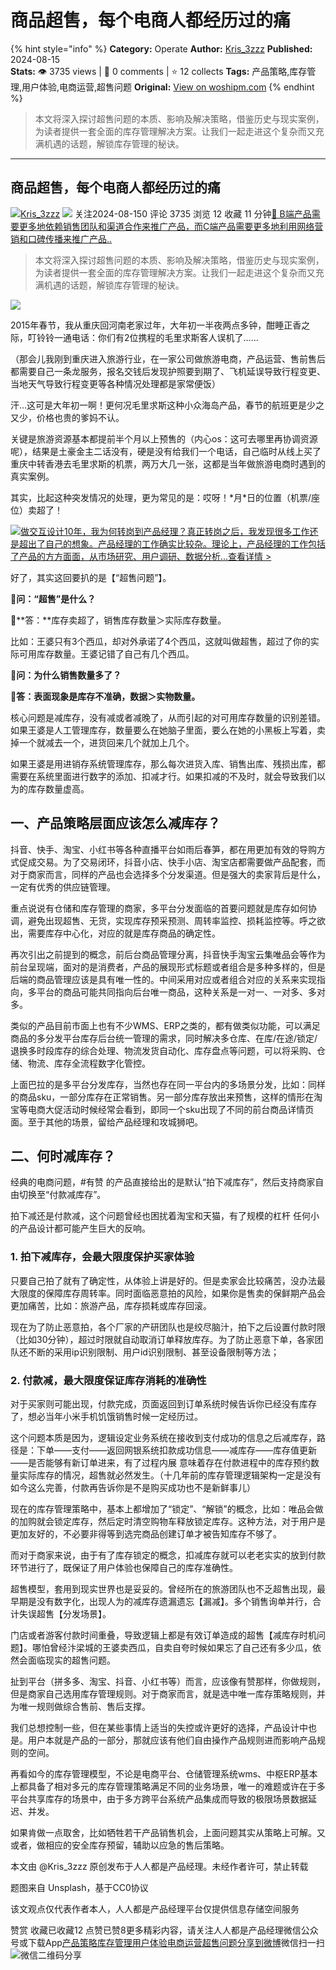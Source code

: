 # 商品超售，每个电商人都经历过的痛
{% hint style="info" %}
**Category:** Operate
**Author:** [Kris_3zzz](https://www.woshipm.com/u/995216)
**Published:** 2024-08-15  
**Stats:** 👁️ 3735 views | 💬 0 comments | ⭐ 12 collects
**Tags:** 产品策略,库存管理,用户体验,电商运营,超售问题
**Original:** [View on woshipm.com](https://www.woshipm.com/operate/6098831.html)
{% endhint %}
> 本文将深入探讨超售问题的本质、影响及解决策略，借鉴历史与现实案例，为读者提供一套全面的库存管理解决方案。让我们一起走进这个复杂而又充满机遇的话题，解锁库存管理的秘诀。

---

## 商品超售，每个电商人都经历过的痛

[![](https://static.woshipm.com/pmapp_avatar_20240514112312_7675.jpg?imageView2/1/w/72/h/72/q/100)](https://www.woshipm.com/u/995216)[Kris\_3zzz](https://www.woshipm.com/u/995216) ![](https://static.woshipm.com/tag/1101_1@2x.png) 关注2024-08-150 评论 3735 浏览 12 收藏 11 分钟[🔗 B端产品需要更多地依赖销售团队和渠道合作来推广产品，而C端产品需要更多地利用网络营销和口碑传播来推广产品..](https://ke.qidianla.com/courses/bcpm)

> 本文将深入探讨超售问题的本质、影响及解决策略，借鉴历史与现实案例，为读者提供一套全面的库存管理解决方案。让我们一起走进这个复杂而又充满机遇的话题，解锁库存管理的秘诀。

![](https://image.woshipm.com/2023/05/06/02be09d6-ec01-11ed-adbb-00163e0b5ff3.jpg)

2015年春节，我从重庆回河南老家过年，大年初一半夜两点多钟，酣睡正香之际，叮铃铃一通电话：你们有2位携程的毛里求斯客人误机了……

（那会儿我刚到重庆进入旅游行业，在一家公司做旅游电商，产品运营、售前售后都需要自己一条龙服务，报名交钱后发现护照要到期了、飞机延误导致行程变更、当地天气导致行程变更等各种情况处理都是家常便饭）

汗…这可是大年初一啊！更何况毛里求斯这种小众海岛产品，春节的航班更是少之又少，价格也贵的爹妈不认。

关键是旅游资源基本都提前半个月以上预售的（内心os：这可去哪里再协调资源呢），结果是土豪金主二话没有，硬是没有给我们一个电话，自己临时从线上买了重庆中转香港去毛里求斯的机票，两万大几一张，这都是当年做旅游电商时遇到的真实案例。

其实，比起这种突发情况的处理，更为常见的是：哎呀！\*月\*日的位置（机票/座位）卖超了！  

[![](https://image.woshipm.com/2023/08/02/769bf6f4-30e6-11ee-b3cb-00163e0b5ff3.png)做交互设计10年，我为何转岗到产品经理？真正转岗之后，我发现很多工作还是超出了自己的想象。产品经理的工作确实比较杂。理论上，产品经理的工作包括了产品的方方面面，从市场研究、用户调研、数据分析...查看详情 >](https://ke.qidianla.com/courses/bcpm)

好了，其实这回要扒的是【“超售问题”】。

**🤔问：“超售”是什么？**

📒**答：**库存卖超了，销售库存数量＞实际库存数量。

比如：王婆只有3个西瓜，却对外承诺了4个西瓜，这就叫做超售，超过了你的实际可用库存数量。王婆记错了自己有几个西瓜。

**🤔问：为什么销售数量多了？**

📒**答：表面现象是库存不准确，数据＞实物数量。**

核心问题是减库存，没有减或者减晚了，从而引起的对可用库存数量的识别差错。如果王婆是人工管理库存，数量要么在她脑子里面，要么在她的小黑板上写着，卖掉一个就减去一个，进货回来几个就加上几个。

如果王婆是用进销存系统管理库存，那么每次进货入库、销售出库、残损出库，都需要在系统里面进行数字的添加、扣减才行。如果扣减的不及时，就会导致我们以为的库存数量虚高。

## 一、产品策略层面应该怎么减库存？

抖音、快手、淘宝、小红书等各种直播平台如雨后春笋，都在用更加有效的导购方式促成交易。为了交易闭环，抖音小店、快手小店、淘宝店都需要做产品配套，而对于商家而言，同样的产品也会选择多个分发渠道。但是强大的卖家背后是什么，一定有优秀的供应链管理。

重点说说有仓储和库存管理的商家，多平台分发面临的首要问题就是库存如何协调，避免出现超售、无货，实现库存预采预测、周转率监控、损耗监控等。呼之欲出，需要库存中心化，对应的就是库存商品的确定性。

再次引出之前提到的概念，前后台商品管理分离，抖音快手淘宝云集唯品会等作为前台呈现端，面对的是消费者，产品的展现形式标题或者组合是多种多样的，但是后端的商品管理应该是具有唯一性的。中间采用对应或者组合对应的关系来实现指向，多平台的商品可能共同指向后台唯一商品，这种关系是一对一、一对多、多对多。

类似的产品目前市面上也有不少WMS、ERP之类的，都有做类似功能，可以满足商品的多分发平台库存后台统一管理的需求，同时解决多仓库、在库/在途/锁定/退换多时段库存的综合处理、物流发货自动化、库存盘点等问题，可以将采购、仓储、物流、库存全流程数字化管控。

上面巴拉的是多平台分发库存，当然也存在同一平台内的多场景分发，比如：同样的商品sku，一部分库存在正常销售。另一部分库存放出来预售，这样的情形在淘宝等电商大促活动时候经常会看到，即同一个sku出现了不同的前台商品详情页面。至于其他的场景，留给产品经理和攻城狮吧。

## 二、何时减库存？

经典的电商问题，#有赞 的产品直接给出的是默认“拍下减库存”，然后支持商家自由切换至“付款减库存”。

拍下减还是付款减，这个问题曾经也困扰着淘宝和天猫，有了规模的杠杆 任何小的产品设计都可能产生巨大的反响。

### 1\. 拍下减库存，会最大限度保护买家体验

只要自己拍了就有了确定性，从体验上讲是好的。但是卖家会比较痛苦，没办法最大限度的保障库存周转率。同时面临恶意拍的风险，如果你是售卖的保鲜期产品会更加痛苦，比如：旅游产品，库存损耗或库存回滚。

现在为了防止恶意拍，各个厂家的产研团队也是绞尽脑汁，拍下之后设置付款时限（比如30分钟），超过时限就自动取消订单释放库存。为了防止恶意下单，各家团队还不断的采用ip识别限制、用户id识别限制、甚至设备限制等方法；

### 2\. 付款减，最大限度保证库存消耗的准确性

对于买家则可能出现，付款完成，页面返回到订单系统时候告诉你已经没有库存了，想必当年小米手机饥饿销售时候一定经历过。

这个问题本质是因为，逻辑设定业务系统在接收到支付成功的信息之后减库存，路径是：下单——支付——返回网银系统扣款成功信息——减库存——库存值更新——是否能够有新订单进来，有了过程内展 意味着存在付款进程中的库存预约数量实际库存的情况，超售就必然发生。（十几年前的库存管理逻辑架构一定是没有如今这么完善，付款再告诉你是不是购买成功也不是新鲜事儿）

现在的库存管理策略中，基本上都增加了“锁定”、“解锁”的概念，比如：唯品会做的加购就会锁定库存，然后定时清空购物车释放锁定库存。这种方法，对于用户是更加友好的，不必要非得等到选完商品创建订单才被告知库存不够了。

而对于商家来说，由于有了库存锁定的概念，扣减库存就可以老老实实的放到付款环节进行了，既保证了用户体验也保障自己的库存准确性。

超售模型，套用到现实世界也是妥妥的。曾经所在的旅游团队也不乏超售出现，最早期是没有数字化，出现人为的减库存遗漏遗忘【漏减】。多个销售询单并行，合计失误超售【分发场景】。

门店或者游客付款时间重叠，导致逻辑上都是有效订单造成的超售【减库存时机问题】。哪怕曾经汴梁城的王婆卖西瓜，自卖自夸时候如果忘了自己还有多少瓜，依然会面临现实的超售问题。

扯到平台（拼多多、淘宝、抖音、小红书等）而言，应该像有赞那样，你做规则，但是商家自己选用库存管理规则。对于商家而言，就是选中唯一库存策略规则，并为唯一规则做综合售前、售后支撑。

我们总想控制一些，但在某些事情上适当的失控或许更好的选择，产品设计中也是。用户本就是产品的一部分，那就应该有他们自由操作产品规则进而影响产品规则的空间。

再看如今的库存管理模型，不论是电商平台、仓储管理系统wms、中枢ERP基本上都具备了相对多元的库存管理策略满足不同的业务场景，唯一的难题或许在于多平台共享库存的场景中，由于多方跨平台系统产品集成而导致的极限场景数据延迟、并发。

如果肯做一点取舍，比如牺牲若干产品销售机会，上面问题其实从策略上可解。又或者，做相应的安全库存预留，辅助以应急的售后策略。

本文由 @Kris\_3zzz 原创发布于人人都是产品经理。未经作者许可，禁止转载

题图来自 Unsplash，基于CC0协议

该文观点仅代表作者本人，人人都是产品经理平台仅提供信息存储空间服务

赞赏 收藏已收藏12 点赞已赞8更多精彩内容，请关注人人都是产品经理微信公众号或下载App[产品策略](https://www.woshipm.com/tag/%e4%ba%a7%e5%93%81%e7%ad%96%e7%95%a5)[库存管理](https://www.woshipm.com/tag/%e5%ba%93%e5%ad%98%e7%ae%a1%e7%90%86)[用户体验](https://www.woshipm.com/tag/ue)[电商运营](https://www.woshipm.com/tag/%e7%94%b5%e5%95%86%e8%bf%90%e8%90%a5)[超售问题](https://www.woshipm.com/tag/%e8%b6%85%e5%94%ae%e9%97%ae%e9%a2%98)[分享到微博](https://service.weibo.com/share/share.php?appkey=2775287854&title=商品超售，每个电商人都经历过的痛&url=https://www.woshipm.com/operate/6098831.html&pic=https://image.woshipm.com/2023/05/06/02be09d6-ec01-11ed-adbb-00163e0b5ff3.jpg)微信扫一扫![微信二维码](https://api.pwmqr.com/qrcode/create/?url=https://www.woshipm.com/operate/6098831.html)分享